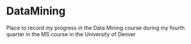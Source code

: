 # DataMining
Place to record my progress in the Data Mining course during my fourth quarter in the MS course in the University of Denver
